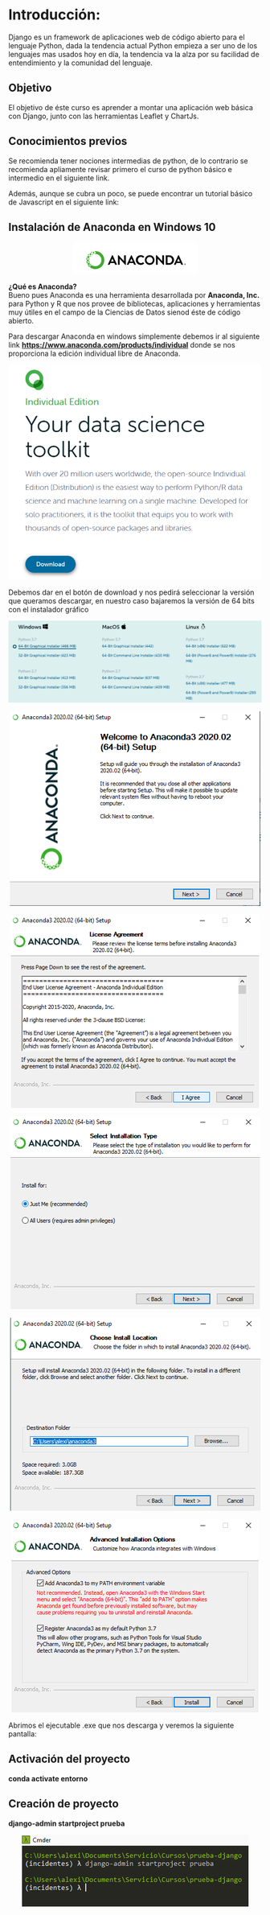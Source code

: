 # Introducción: #  
Django es un framework de aplicaciones web  de código abierto para el lenguaje  Python, dada la tendencia actual Python empieza a ser uno de los lenguajes mas usados hoy en día, la tendencia va la alza por su facilidad de entendimiento y la comunidad del lenguaje.  

## Objetivo ##  
El objetivo de éste curso es aprender a montar una aplicación web básica con Django, junto con las herramientas Leaflet y ChartJs.

## Conocimientos previos ##
Se recomienda tener nociones intermedias de python, de lo contrario se recomienda apliamente revisar primero el curso de python básico e intermedio en el siguiente link.

Además, aunque se cubra un poco, se puede encontrar un tutorial básico de Javascript en el siguiente link:
## Instalación de Anaconda en Windows 10 ##  

<p align="center"> 
<img src="../img/Anaconda.png">
</p>  

**¿Qué es Anaconda?**   
Bueno pues Anaconda es una herramienta desarrollada por **Anaconda, Inc.** para Python y R que nos provee de bibliotecas, aplicaciones y herramientas muy útiles en el campo de la Ciencias de Datos sienod éste de código abierto.

Para descargar Anaconda en windows simplemente debemos ir al siguiente link  **https://www.anaconda.com/products/individual** donde se nos proporciona la edición individual libre de Anaconda. 

<p align="center"> 
<img src="../img/Anaconda01.png">
</p>  

Debemos dar en el botón de download y nos pedirá seleccionar la versión que queramos descargar, en nuestro caso bajaremos la versión de 64 bits con el instalador gráfico  

<p align="center"> 
<img src="../img/Anaconda02.png">
</p>  
<p align="center"> 
<img src="../img/Anaconda03.png">
</p>  
<p align="center"> 
<img src="../img/Anaconda04.png">
</p>  
<p align="center"> 
<img src="../img/Anaconda05.png">
</p>  
<p align="center"> 
<img src="../img/Anaconda06.png">
</p>  
<p align="center"> 
<img src="../img/Anaconda07.png">
</p>  


Abrimos el ejecutable .exe que nos descarga y veremos la siguiente pantalla: 
## Activación del proyecto ##  
**conda activate entorno**  
## Creación de proyecto ## 
**django-admin startproject prueba**  

<p align="center"> 
<img src="../img/01.png">
</p> 
